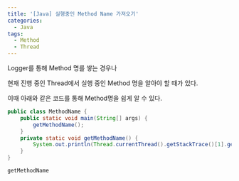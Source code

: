 ```yaml
---
title: '[Java] 실행중인 Method Name 가져오기'
categories:
  - Java
tags:
  - Method
  - Thread
---
```


Logger를 통해 Method 명를 쌓는 경우나

현재 진행 중인 Thread에서 실행 중인 Method 명을 알아야 할 때가 있다.

이때 아래와 같은 코드를 통해 Method명을 쉽게 알 수 있다.

```java
public class MethodName {
    public static void main(String[] args) {
        getMethodName();
    }
    private static void getMethodName() {
        System.out.println(Thread.currentThread().getStackTrace()[1].getMethodName());
    }
}
```

```shell
getMethodName
```
